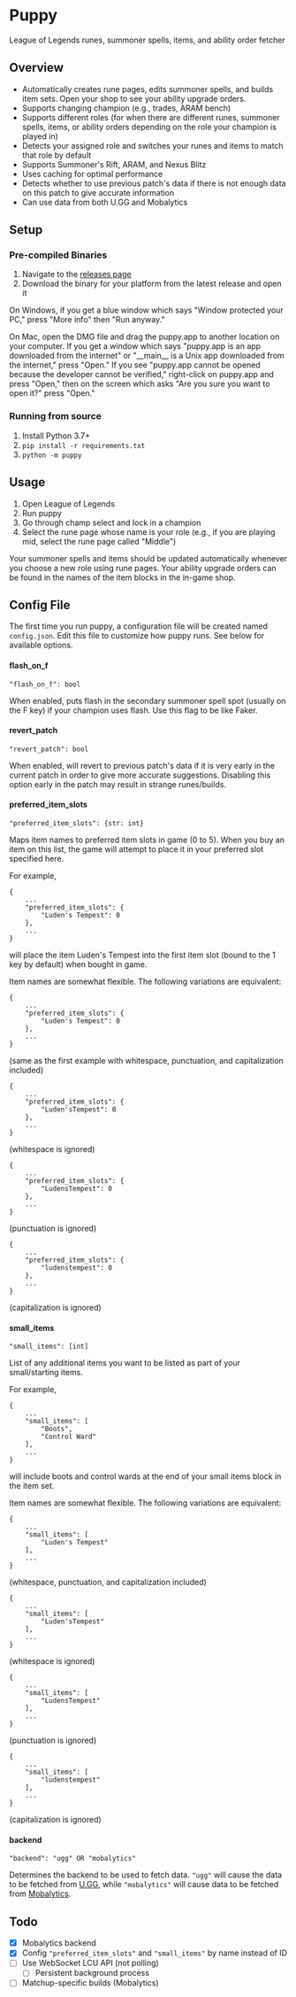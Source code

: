 # Puppy

League of Legends runes, summoner spells, items, and ability order fetcher

## Overview

* Automatically creates rune pages, edits summoner spells, and builds item sets. Open your shop to see your ability upgrade orders.
* Supports changing champion (e.g., trades, ARAM bench)
* Supports different roles (for when there are different runes, summoner spells, items, or ability orders depending on the role your champion is played in)
* Detects your assigned role and switches your runes and items to match that role by default
* Supports Summoner's Rift, ARAM, and Nexus Blitz
* Uses caching for optimal performance
* Detects whether to use previous patch's data if there is not enough data on this patch to give accurate information
* Can use data from both U.GG and Mobalytics

## Setup

### Pre-compiled Binaries

1. Navigate to the [releases page](https://github.com/imranmaj/puppy/releases)
2. Download the binary for your platform from the latest release and open it

On Windows, if you get a blue window which says "Window protected your PC," press "More info" then "Run anyway."

On Mac, open the DMG file and drag the puppy.app to another location on your computer. If you get a window which says "puppy.app is an app downloaded from the internet" or "\_\_main\_\_ is a Unix app downloaded from the internet," press "Open." If you see "puppy.app cannot be opened because the developer cannot be verified," right-click on puppy.app and press "Open," then on the screen which asks "Are you sure you want to open it?" press "Open."

### Running from source

1. Install Python 3.7+
2. `pip install -r requirements.txt`
3. `python -m puppy`

## Usage

1. Open League of Legends
2. Run puppy
3. Go through champ select and lock in a champion
4. Select the rune page whose name is your role (e.g., if you are playing mid, select the rune page called "Middle")

Your summoner spells and items should be updated automatically whenever you choose a new role using rune pages. Your ability upgrade orders can be found in the names of the item blocks in the in-game shop.

## Config File

The first time you run puppy, a configuration file will be created named `config.json`. Edit this file to customize how puppy runs. See below for available options.

#### flash_on_f

`"flash_on_f": bool`

When enabled, puts flash in the secondary summoner spell spot (usually on the F key) if your champion uses flash. Use this flag to be like Faker.

#### revert_patch

`"revert_patch": bool`

When enabled, will revert to previous patch's data if it is very early in the current patch in order to give more accurate suggestions. Disabling this option early in the patch may result in strange runes/builds.

#### preferred_item_slots

`"preferred_item_slots": {str: int}`

Maps item names to preferred item slots in game (0 to 5). When you buy an item on this list, the game will attempt to place it in your preferred slot specified here.

For example,

```
{
    ...
    "preferred_item_slots": {
        "Luden's Tempest": 0
    },
    ...
}
```

will place the item Luden's Tempest into the first item slot (bound to the 1 key by default) when bought in game.

Item names are somewhat flexible. The following variations are equivalent:

```
{
    ...
    "preferred_item_slots": {
        "Luden's Tempest": 0
    },
    ...
}
```

(same as the first example with whitespace, punctuation, and capitalization included)

```
{
    ...
    "preferred_item_slots": {
        "Luden'sTempest": 0
    },
    ...
}
```

(whitespace is ignored)

```
{
    ...
    "preferred_item_slots": {
        "LudensTempest": 0
    },
    ...
}
```

(punctuation is ignored)

```
{
    ...
    "preferred_item_slots": {
        "ludenstempest": 0
    },
    ...
}
```

(capitalization is ignored)

#### small_items

`"small_items": [int] `

List of any additional items you want to be listed as part of your small/starting items.

For example,

```
{
    ...
    "small_items": [
        "Boots",
        "Control Ward"
    ],
    ...
}
```

will include boots and control wards at the end of your small items block in the item set.

Item names are somewhat flexible. The following variations are equivalent:

```
{
    ...
    "small_items": [
        "Luden's Tempest"
    ],
    ...
}
```

(whitespace, punctuation, and capitalization included)

```
{
    ...
    "small_items": [
        "Luden'sTempest"
    ],
    ...
}
```

(whitespace is ignored)

```
{
    ...
    "small_items": [
        "LudensTempest"
    ],
    ...
}
```

(punctuation is ignored)

```
{
    ...
    "small_items": [
        "ludenstempest"
    ],
    ...
}
```

(capitalization is ignored)

#### backend

`"backend": "ugg" OR "mobalytics"`

Determines the backend to be used to fetch data. `"ugg"` will cause the data to be fetched from [U.GG](https://u.gg/), while `"mobalytics"` will cause data to be fetched from [Mobalytics](https://app.mobalytics.gg/lol).

## Todo

- [X] Mobalytics backend
- [X] Config `"preferred_item_slots"` and `"small_items"` by name instead of ID
- [ ] Use WebSocket LCU API (not polling)
    - [ ] Persistent background process
- [ ] Matchup-specific builds (Mobalytics)
